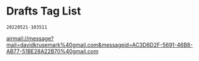 # Drafts Tag List
`20220521-103511`

<airmail://message?mail=davidkrusemark%40gmail.com&messageid=AC3D6D2F-5691-46B8-AB77-51BE28A22B70%40gmail.com>